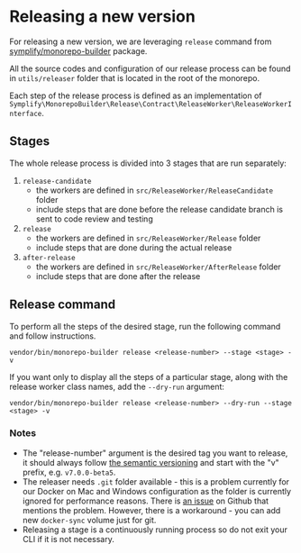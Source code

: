 # Releasing a new version

For releasing a new version, we are leveraging `release` command from [symplify/monorepo-builder](https://github.com/Symplify/MonorepoBuilder) package.

All the source codes and configuration of our release process can be found in `utils/releaser` folder that is located in the root of the monorepo.

Each step of the release process is defined as an implementation of  `Symplify\MonorepoBuilder\Release\Contract\ReleaseWorker\ReleaseWorkerInterface`.

## Stages

The whole release process is divided into 3 stages that are run separately:

1. `release-candidate`
    - the workers are defined in `src/ReleaseWorker/ReleaseCandidate` folder
    - include steps that are done before the release candidate branch is sent to code review and testing
1. `release`
    - the workers are defined in `src/ReleaseWorker/Release` folder
    - include steps that are done during the actual release
1. `after-release`
    - the workers are defined in `src/ReleaseWorker/AfterRelease` folder
    - include steps that are done after the release


## Release command

To perform all the steps of the desired stage, run the following command and follow instructions.
```
vendor/bin/monorepo-builder release <release-number> --stage <stage> -v
```
If you want only to display all the steps of a particular stage, along with the release worker class names, add the `--dry-run` argument:
```
vendor/bin/monorepo-builder release <release-number> --dry-run --stage <stage> -v
```

### Notes
- The "release-number" argument is the desired tag you want to release, it should always follow [the semantic versioning](https://semver.org/)
and start with the "v" prefix, e.g. `v7.0.0-beta5`.
- The releaser needs `.git` folder available - this is a problem currently for our Docker on Mac and Windows configuration
as the folder is currently ignored for performance reasons.
There is [an issue](https://github.com/shopsys/shopsys/issues/536) on Github that mentions the problem.
However, there is a workaround - you can add new `docker-sync` volume just for git.
- Releasing a stage is a continuously running process so do not exit your CLI if it is not necessary.
